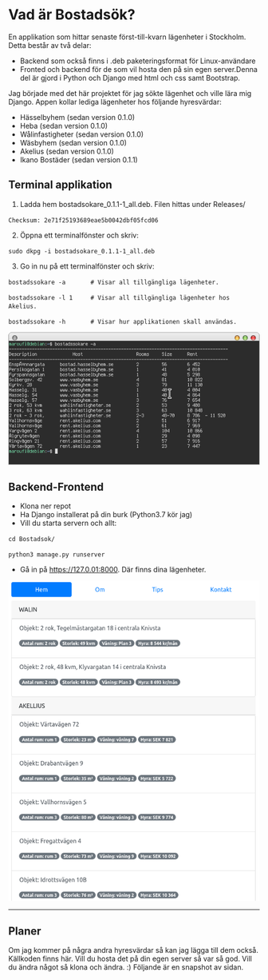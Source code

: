 # Vad är Bostadsök?
En applikation som hittar senaste först-till-kvarn lägenheter i Stockholm. Detta består av två delar:
+ Backend som också finns i .deb paketeringsformat för Linux-användare
+ Fronted och backend för de som vil hosta den på sin egen server.Denna del är gjord i Python och Django med html och css samt Bootstrap.

Jag började med det här projektet för jag sökte lägenhet och ville lära mig Django. Appen kollar lediga lägenheter hos följande hyresvärdar:
* Hässelbyhem (sedan version 0.1.0)
* Heba (sedan version 0.1.0)
* Wålinfastigheter (sedan version 0.1.0)
* Wäsbyhem (sedan version 0.1.0)
* Akelius (sedan version 0.1.0)
* Ikano Bostäder (sedan version 0.1.1)

## Terminal applikation
1. Ladda hem bostadsokare_0.1.1-1_all.deb. Filen hittas under Releases/

`Checksum: 2e71f25193689eae5b0042dbf05fcd06`

2. Öppna ett terminalfönster och skriv:

`sudo dkpg -i bostadsokare_0.1.1-1_all.deb`

3. Go in nu på ett terminalfönster och skriv:

`bostadssokare -a       # Visar all tillgängliga lägenheter.`

`bostadssokare -l 1     # Visar all tillgängliga lägenheter hos Akelius.`

`bostadssokare -h       # Visar hur applikationen skall användas.`

![Snapshot](img/bostadsok_terminal.png)

## Backend-Frontend
* Klona ner repot
* Ha Django installerat på din burk (Python3.7 kör jag)
* Vill du starta servern och allt:

`cd Bostadsok/`

`python3 manage.py runserver`

* Gå in på https://127.0.01:8000. Där finns dina lägenheter.

![Snapshot](img/screenshot.png)

---
## Planer
Om jag kommer på några andra hyresvärdar så kan jag lägga till dem också. Källkoden finns här. Vill du hosta det på din egen server så var så god. Vill du ändra något så klona och ändra. :)
Följande är en snapshot av sidan.




